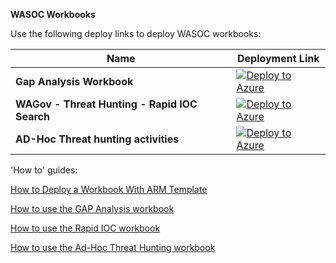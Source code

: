 **WASOC Workbooks**

Use the following deploy links to deploy WASOC workbooks:

| Name                                          | Deployment Link                                                                                                                                                                                                                                              |
| --------------------------------------------- | ------------------------------------------------------------------------------------------------------------------------------------------------------------------------------------------------------------------------------------------------------------ |
| **Gap Analysis Workbook**                     | [![Deploy to Azure](https://aka.ms/deploytoazurebutton)](https://portal.azure.com/#create/Microsoft.Template/uri/https%3A%2F%2Fraw.githubusercontent.com%2Fwagov%2Fwasocshared%2Fmain%2Futilities%2Ftools%2FGap-Analysis-Workbook-WASOCv1.0.json)            |
| **WAGov - Threat Hunting - Rapid IOC Search** | [![Deploy to Azure](https://aka.ms/deploytoazurebutton)](https://portal.azure.com/#create/Microsoft.Template/uri/https%3A%2F%2Fraw.githubusercontent.com%2Fwagov%2Fwasocshared%2Fmain%2Futilities%2Ftools%2FRapid-IOC-Search-Workbook-WASOCv1.0.json)        |
| **AD-Hoc Threat hunting activities**          | [![Deploy to Azure](https://aka.ms/deploytoazurebutton)](https://portal.azure.com/#create/Microsoft.Template/uri/https%3A%2F%2Fraw.githubusercontent.com%2Fwagov%2Fwasocshared%2Fmain%2Futilities%2Ftools%2FAD-Hoc-Threat-Hunting-Activities-WASOCv1.0.json) |

'How to' guides:

[How to Deploy a Workbook With ARM Template](/utilities/guides/Workbook-Deployment.md)

[How to use the GAP Analysis workbook](/utilities/guides/Gap-Analysis-Workbook.md)

[How to use the Rapid IOC workbook](/utilities/guides/Rapid-IOC-Workbook.md)

[How to use the Ad-Hoc Threat Hunting workbook](/utilities/guides/AD-Hoc-Threat-Hunting-Workbook.md)
